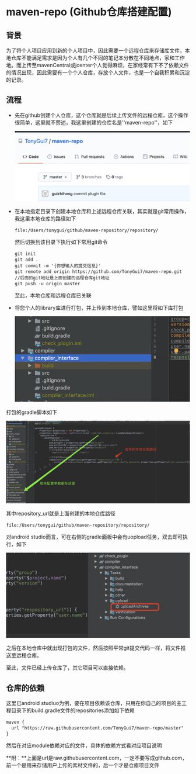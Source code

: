 # maven-repo (Github仓库搭建配置)

## 背景

为了将个人项目应用到新的个人项目中，因此需要一个远程仓库来存储库文件，本地仓库不能满足需求是因为个人有几个不同的笔记本分散在不同地点，家和工作地。而上传至mavenCentral或jcenter个人觉得麻烦，在家经常有下不了依赖文件的情况出现，因此需要有一个个人仓库，存放个人文件，也是一个自我积累和沉淀的记录。

## 流程

- 先在github创建个人仓库，这个仓库就是后续上传文件的远程仓库，这个操作很简单，这里就不赘述，我这里创建的仓库名是''maven-repo''，如下

   ![Image text](https://github.com/TonyGui7/maven-repo/blob/master/resources/maven-repo.png)

- 在本地指定目录下创建本地仓库和上述远程仓库关联，其实就是git常用操作，我这里本地仓库的路径如下

  ```
  file:/Users/tonygui/github/maven-repository/repository/
  ```

  然后切换到该目录下执行如下常用git命令

  ```
  git init  
  git add .
  git commit -m '{你想输入的提交信息}'
  git remote add origin https://github.com/TonyGui7/maven-repo.git     //后面的git地址是上面创建的远程仓库git地址
  git push -u origin master
  ```

  至此，本地仓库和远程仓库已关联

- 将您个人的library库进行打包，并上传到本地仓库，譬如这里将如下库打包

  ![Image text](https://github.com/TonyGui7/maven-repo/blob/master/resources/packaging.png)

打包的gradle脚本如下

![Image text](https://github.com/TonyGui7/maven-repo/blob/master/resources/publish-script.jpeg)

其中repository_url就是上面创建的本地仓库路径

```
file:/Users/tonygui/github/maven-repository/repository/
```

对android studio而言，可在右侧的gradle面板中会有uopload任务，双击即可执行，如下

![Image text](https://github.com/TonyGui7/maven-repo/blob/master/resources/publish-operation.jpeg)

之后在本地仓库中就出现打包的文件，然后按照平常git提交代码一样，将文件推送至远程仓库。



至此，文件已经上传仓库了，其它项目可以直接依赖。



## 仓库的依赖

这里已android studiuo为例，要在项目依赖该仓库，只用在你自己的项目的主工程目录下的build.gradle文件的repositories添加如下依赖

```
maven {
  url "https://raw.githubusercontent.com/TonyGui7/maven-repo/master"
}
```

然后在对应module依赖对应的文件，具体的依赖方式看对应项目说明



 **附：**上面是url是raw.githubusercontent.com，一定不要写成github.com，前一个是用来存储用户上传的素材文件的，后一个才是仓库项目文件